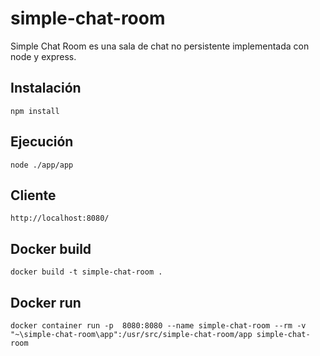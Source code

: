 # simple-chat-room

Simple Chat Room es una sala de chat no persistente implementada con node y express.

## Instalación
`npm install`

## Ejecución
`node ./app/app`

## Cliente
`http://localhost:8080/`

## Docker build
`docker build -t simple-chat-room .`

## Docker run
`docker container run -p  8080:8080 --name simple-chat-room --rm -v "~\simple-chat-room\app":/usr/src/simple-chat-room/app simple-chat-room`
